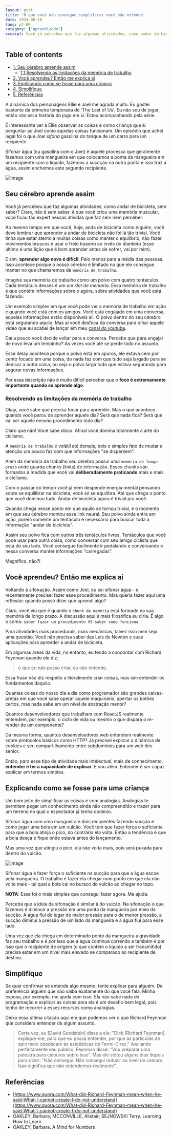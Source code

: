 ```yaml
---
layout: post
title: 'O que você não consegue simplificar você não entende'
date: 2024-06-18
lang: pt-BR
category: ["aprendizado"]
excerpt: Você já percebeu que faz algumas atividades, como andar de bicicleta, sem saber? Claro, não é sem saber, é que você criou uma memória muscular, você ficou tão expert nessas atividas que faz sem nem perceber...
---
```


## Table of contents
- [1. Seu cérebro aprende assim](#seu-cérebro-aprende-assim)
    - [1.1 Resolvendo as limitações da memória de trabalho](#resolvendo-as-limitações-da-memória-de-trabalho)
- [2. Você aprendeu? Então me explica aí](#você-aprendeu-então-me-explica-aí)
- [3. Explicando como se fosse para uma criança](#explicando-como-se-fosse-para-uma-criança)
- [4. Simplifique](#simplifique)
- [5. Referências](#referências)

A dinâmica dos personagens Ellie e Joel me agrada muito. Eu gostei bastante da primeira temporada de 'The Last of Us'.
Eu não sou de jogar, então não sei a história do jogo em si. Estou acompanhando pela série.

É interessante ver a Ellie observar as coisas e como criança que é: perguntar ao Joel como aquelas coisas funcionam. Um
episódio que achei legal foi o que Joel _sifona_ gasolina do tanque de um carro para um recipiente.

Sifonar água (ou gasolina com o Joel) é aquele processo que geralmente fazemos com uma mangueira em que colocamos a ponta da mangueira em um
recipiente com o líquido, fazemos a succção na outra ponta e isso traz a água, assim enchemos este segundo recipiente.

![image](https://github.com/codesilva/codesilva.github.io/assets/15680379/4eaa5d28-2bdb-4d6f-b5b4-b35e99dd93f4)

## Seu cérebro aprende assim

Você já percebeu que faz algumas atividades, como andar de bicicleta, sem saber? Claro, não é sem saber, é que você criou uma memória muscular, você ficou
tão expert nessas atividas que faz sem nem perceber.

Ao mesmo tempo em que você, hoje, anda de bicicleta como niguém, você deve lembrar que aprender a andar de bicicleta não foi lá tão trivial. Você tinha que estar atento a muitas coisas como manter o equilíbrio, não fazer movimentos bruscos e usar o freio traseiro ao invés do dianteiro (esse último é uma lição que é bom aprender antes de sofrer, vai por mim).

E sim, **aprender algo novo é difícil**. Pelo menos para a média das pessoas. Isso acontece porque o nosso cérebro
é limitado no que ele consegue manter no que chamaremos de `memória de trabalho`.

Imagine sua memória de trabalho como um polvo com quatro tentáculos. Cada tentáculo desses é um um _slot de memória_.
Essa memória de trabalho é que contém informações sobre o agora, sobre atividades que você está fazendo.

Um exemplo simples em que você pode ver a memória de trabalho em ação é quando você está com os amigos. Você está engajado em uma
conversa, aquelas informações estão disponíveis ali. O polvo dentro do seu cérebro está segurando aquilo. Mas aí você
desfoca da conversa para olhar aquele vídeo que eu acabei de lançar em meu [canal do youtube](https://www.youtube.com/edigleyssonsilva).

Daí a pouco você decide voltar para a conversa. Percebe que para engajar de novo leva um tempinho? As vezes você até se perde todo no assunto.

Esse delay acontece porque o polvo está em apuros, ele estava cem por cento focado em uma coisa, do nada faz com
que tudo seja largado para se dedicar a outra coisa, ou seja o polvo larga tudo que estava segurando para segurar novas
informações.

Por essa descrição não é muito difícil perceber que o **foco é extremamente importante quando se aprende algo**.

### Resolvendo as limitações da memória de trabalho

Okay, você sabe que precisa focar para aprender. Mas o que acontece quando você parou de aprender aquele dia? Será que
nada fica? Será que vai ser aquele mesmo procedimento todo dia?

Claro que não! Você sabe disso. Afinal você domina totalmente a arte do ciclismo.

A `memória de trabalho` é volátil até demais, pois o simples fato de mudar a atenção um pouco faz com que informações "se dispersem".

Além da memória de trabalho seu cérebro possui uma `memória de longo prazo` onde guarda chunks (links) de informação.
Esses chunks são formados à medida que você vai **deliberadamente praticando** mais e mais o ciclismo.

Com o passar do tempo você já nem despende energia mental pensando sobre se equilibrar na bicicleta, você só se
equilibra. Até que chega o ponto que você dominou tudo. Andar de bicicleta agora é trivial pra você.

Quando chega nesse ponto em que aquilo se tornou trivial, é o momento em que seu cérebro montou esse link neural. Seu
polvo ainda entra em ação, porém somente um tentáculo é necessário para buscar toda a informação "andar de bicicleta".

Assim seu polvo fica com outros três tentáculos livres. Tentáculos que você pode usar para outra coisa, como conversar
com seu amigo ciclista que está do seu lado. Você consegue facilmente ir pedalando e conversando e nessa conversa manter
informações "carregadas".

Magnífico, não?!

## Você aprendeu? Então me explica aí

Voltando à sifonação. Assim como Joel, eu sei sifonar água - e recentemente precisei fazer esse procedimento. Mas queria
fazer aqui uma reflexão: quando posso dizer que aprendi algo?

Claro, você viu que é quando o `chunk de memória` está formado na sua memória de longo prazo. A discussão aqui é mais
filosófica eu diria. É algo o como: `saber fazer um procedimento VS saber como funciona`.

Para atividades mais procedurais, mais mecânicas, talvez isso nem seja uma questão. Você não precisa saber das Leis de
Newton e suas aplicações para aprender a andar de bicicleta.

Em algumas áreas da vida, no entanto, eu tendo a concordar com Richard Feynman quando ele diz:

> o que eu não posso criar, eu não entendo.

Essa frase não diz respeito a literalmente criar coisas, mas sim entender os fundamentos daquilo.

Quantas coisas do nosso dia a dia como programador são grandes caixas-pretas em que você sabe operar aquele maquinário, apertar os botões
certos, mas nada sabe em um nível de abstração menor?

Quantos desenvolvedores que trabalham com ReactJS realmente entendem, por exemplo, o ciclo de vida ou mesmo o que dispara o re-render de um componente?

Da mesma forma, quantos desenvolvedores web entendem realmente sobre protocolos básicos como HTTP? Já precisei explicar a dinâmica de cookies e seu compartilhamento entre subdomínios para um web dev senior.

Então, para esse tipo de atividade mais intelectual, mais de conhecimento, **entender é ter a capacidade de explicar**.
E vou além. Entender é ser capaz explicar em termos simples.

## Explicando como se fosse para uma criança

Um bom jeito de simplificar as coisas é com analogias. Analogias te permitem pegar um conhecimento ainda não compreendido
e trazer para um terreno no qual o espectador já tenha domínio.

Sifonar água com uma mangueira e dois recipientes fazendo sucção é como jogar uma bola em um vulcão. Você tem que fazer
força o suficiente para que a bola atinja o pico, do contrário ela volta. Então a tendência é que a bola desça e fique
onde estava antes do lançamento.

Mas uma vez que atingiu o pico, ela não volta mais, pois será puxada para dentro do vulcão.

![image](https://github.com/codesilva/codesilva.github.io/assets/15680379/e4174b49-1e33-46a7-a3bb-bc6e7ce2de67)


Sifonar água é fazer força o suficiente na sucção para que a água escoe pela mangueira. O trabalho é fazer ela chegar
num ponto em que ela não volte mais - tal qual a bola cai no buraco do vulcão ao chegar no topo.

**NOTA**: Esse foi o mais simples que consegui fazer agora. Me ajuda.

Perceba que a ideia da sifonação é similar à do vulcão. Na sifonação o que fazemos é diminuir a pressão em uma ponta da mangueira por meio da sucção.
A água flui do lugar de maior pressão para o de menor pressão, a sucção diminui a pressão de um lado da mangueira
e a água flui para esse lado.

Uma vez que ela chega em determinado ponto da mangueira a gravidade faz seu trabalho e é por isso que
a água continua correndo e também é por isso que o recipiente de origem (o que contém o líquido a ser transmitido) precisa estar em um nível mais elevado se comparado ao recipiente de destino.

## Simplifique

Se quer confirmar se entende algo mesmo, tente explicar para alguém. De preferência alguém que não saiba
exatamente do que você fala. Minha esposa, por exemplo, me ajuda com isso. Ela não sabe nada de programação e explicar
as coisas para ela é um desafio bem legal, pois tenho de recorrer a esses recursos como analogias.

Deixo essa última citação aqui em que podemos ver o que Richard Feynman que considera entender de algum assunto.

> Certa vez, eu [David Goodstein] disse a ele: "Dick [Richard Feynman], explique-me, para que eu possa entender, por que as partículas de spin meio obedecem às estatísticas de Fermi-Dirac." Avaliando perfeitamente seu público, Feynman disse: “Vou preparar uma palestra para calouros sobre isso”.
> Mas ele voltou alguns dias depois para dizer: "Não consegui. Não consegui reduzir ao nível de calouro. Isso significa que não entendemos realmente".

## Referências

- [https://www.quora.com/What-did-Richard-Feynman-mean-when-he-said-What-I-cannot-create-I-do-not-understand](https://www.quora.com/What-did-Richard-Feynman-mean-when-he-said-What-I-cannot-create-I-do-not-understand)
- OAKLEY, Barbara; MCCONVILLE, Alistair; SEJNOWSKI Terry. Learning How to Learn
- OAKLEY, Barbara. A Mind for Numbers

